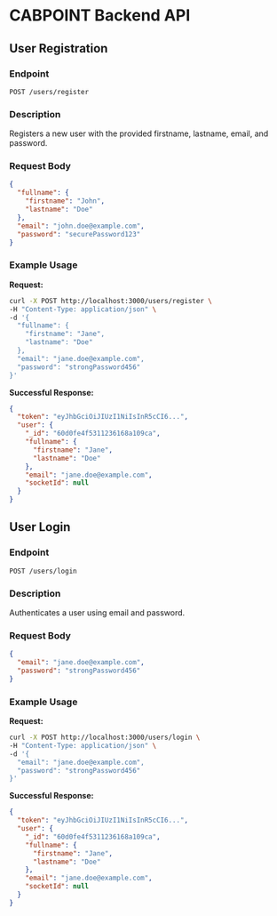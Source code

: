 # CABPOINT Backend API

## User Registration

### Endpoint

`POST /users/register`

### Description

Registers a new user with the provided firstname, lastname, email, and password.

### Request Body

```json
{
  "fullname": {
    "firstname": "John",
    "lastname": "Doe"
  },
  "email": "john.doe@example.com",
  "password": "securePassword123"
}
```

### Example Usage

**Request:**

```bash
curl -X POST http://localhost:3000/users/register \
-H "Content-Type: application/json" \
-d '{
  "fullname": {
    "firstname": "Jane",
    "lastname": "Doe"
  },
  "email": "jane.doe@example.com",
  "password": "strongPassword456"
}'
```

**Successful Response:**

```json
{
  "token": "eyJhbGciOiJIUzI1NiIsInR5cCI6...",
  "user": {
    "_id": "60d0fe4f5311236168a109ca",
    "fullname": {
      "firstname": "Jane",
      "lastname": "Doe"
    },
    "email": "jane.doe@example.com",
    "socketId": null
  }
}
```

## User Login

### Endpoint

`POST /users/login`

### Description

Authenticates a user using email and password.

### Request Body

```json
{
  "email": "jane.doe@example.com",
  "password": "strongPassword456"
}
```

### Example Usage

**Request:**

```bash
curl -X POST http://localhost:3000/users/login \
-H "Content-Type: application/json" \
-d '{
  "email": "jane.doe@example.com",
  "password": "strongPassword456"
}'
```

**Successful Response:**

```json
{
  "token": "eyJhbGciOiJIUzI1NiIsInR5cCI6...",
  "user": {
    "_id": "60d0fe4f5311236168a109ca",
    "fullname": {
      "firstname": "Jane",
      "lastname": "Doe"
    },
    "email": "jane.doe@example.com",
    "socketId": null
  }
}
```

